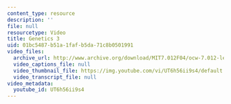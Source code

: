 ```yaml
---
content_type: resource
description: ''
file: null
resourcetype: Video
title: Genetics 3
uid: 01bc5487-b51a-1faf-b5da-71c8b0501991
video_files:
  archive_url: http://www.archive.org/download/MIT7.012F04/ocw-7.012-lec8-24sep2004-220k.mp4
  video_captions_file: null
  video_thumbnail_file: https://img.youtube.com/vi/UT6h56ii9s4/default.jpg
  video_transcript_file: null
video_metadata:
  youtube_id: UT6h56ii9s4
---
```


